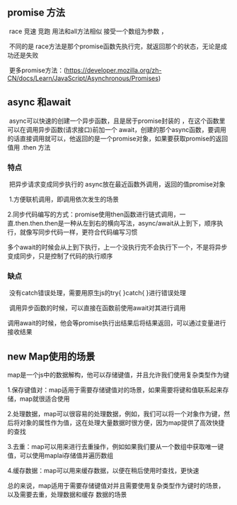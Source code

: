 ## promise 方法

​	race  竞速  竞跑  用法和all方法相似 接受一个数组为参数 ，

​	不同的是 race方法是那个promise函数先执行完，就返回那个的状态，无论是成功还是失败

​	更多promise方法：(https://developer.mozilla.org/zh-CN/docs/Learn/JavaScript/Asynchronous/Promises)

## async 和await

​	async可以快速的创建一个异步函数，且是居于promise封装的 ，在这个函数里可以在调用异步函数(请求接口)前加一个	await，创建的那个async函数，要调用的话直接调用就可以，他返回的是一个promise对象，如果要获取promise的返回值用 .then 方法

### 	特点

​		把异步请求变成同步执行的   async放在最近函数外调用，返回的值promise对象

​		1.方便联机调用，即调用依次发生的场景

​		2.同步代码编写的方式：promise使用then函数进行链式调用，一直.then.then.then是一种从左到右的横向写法，async/await从上到下，顺序执行，就像写同步代码一样，更符合代码编写习惯

多个await的时候会从上到下执行，上一个没执行完不会执行下一个，不是将异步变成同步，只是控制了代码的执行顺序

### 	缺点	

​	没有catch错误处理，需要用原生js的try{  }catch{  }进行错误处理

​	调用异步函数的时候，可以直接在函数前使用await对其进行调用

​	调用await的时候，他会等promise执行出结果后将结果返回，可以通过变量进行接收结果

## new Map使用的场景

map是一个js中的数据解构，他可以存储键值，并且允许我们使用复杂类型作为键

1.保存键值对：map适用于需要存储键值对的场景，如果需要将键和值联系起来存储，map就很适合使用

2.处理数据，map可以很容易的处理数据，例如，我们可以将一个对象作为键，然后将对象的属性作为值，这在处理大量数据时很方便，因为map提供了高效快捷的查找

3.去重：map可以用来进行去重操作，例如如果我们要从一个数组中获取唯一键值，可以使用maplai存储值并遍历数组

4.缓存数据：map可以用来缓存数据，以便在稍后使用时查找，更快速

总的来说，map适用于需要存储键值对并且需要使用复杂类型作为键时的场景，以及需要去重，处理数据和缓存 数据的场景

​	